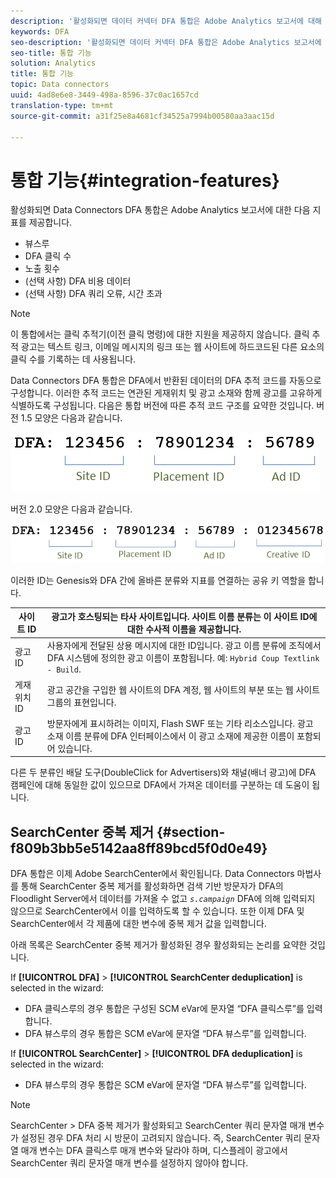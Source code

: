 ```yaml
---
description: '활성화되면 데이터 커넥터 DFA 통합은 Adobe Analytics 보고서에 대해 다음 지표를 제공합니다 '
keywords: DFA
seo-description: '활성화되면 데이터 커넥터 DFA 통합은 Adobe Analytics 보고서에 대해 다음 지표를 제공합니다 '
seo-title: 통합 기능
solution: Analytics
title: 통합 기능
topic: Data connectors
uuid: 4ad8e6e8-3449-498a-8596-37c0ac1657cd
translation-type: tm+mt
source-git-commit: a31f25e8a4681cf34525a7994b00580aa3aac15d

---
```



# 통합 기능{#integration-features}

활성화되면 Data Connectors DFA 통합은 Adobe Analytics 보고서에 대한 다음 지표를 제공합니다.

* 뷰스루
* DFA 클릭 수
* 노출 횟수
* (선택 사항) DFA 비용 데이터
* (선택 사항) DFA 쿼리 오류, 시간 초과

>[!NOTE]
>
>이 통합에서는 클릭 추적기(이전 클릭 명령)에 대한 지원을 제공하지 않습니다. 클릭 추적 광고는 텍스트 링크, 이메일 메시지의 링크 또는 웹 사이트에 하드코드된 다른 요소의 클릭 수를 기록하는 데 사용됩니다.

Data Connectors DFA 통합은 DFA에서 반환된 데이터의 DFA 추적 코드를 자동으로 구성합니다. 이러한 추적 코드는 연관된 게재위치 및 광고 소재와 함께 광고를 고유하게 식별하도록 구성됩니다. 다음은 통합 버전에 따른 추적 코드 구조를 요약한 것입니다. 버전 1.5 모양은 다음과 같습니다.

![](assets/DFA_id_struct1_5.png)

버전 2.0 모양은 다음과 같습니다.

![](assets/DFA_id_struct2.png)

이러한 ID는 Genesis와 DFA 간에 올바른 분류와 지표를 연결하는 공유 키 역할을 합니다.

| 사이트 ID | 광고가 호스팅되는 타사 사이트입니다. 사이트 이름 분류는 이 사이트 ID에 대한 수사적 이름을 제공합니다. |
|---|---|
| 광고 ID | 사용자에게 전달된 상용 메시지에 대한 ID입니다. 광고 이름 분류에 조직에서 DFA 시스템에 정의한 광고 이름이 포함됩니다. 예: `Hybrid Coup Textlink - Build`. |
| 게재위치 ID | 광고 공간을 구입한 웹 사이트의 DFA 계정, 웹 사이트의 부분 또는 웹 사이트 그룹의 표현입니다. |
| 광고 ID | 방문자에게 표시하려는 이미지, Flash SWF 또는 기타 리소스입니다. 광고 소재 이름 분류에 DFA 인터페이스에서 이 광고 소재에 제공한 이름이 포함되어 있습니다. |

다른 두 분류인 배달 도구(DoubleClick for Advertisers)와 채널(배너 광고)에 DFA 캠페인에 대해 동일한 값이 있으므로 DFA에서 가져온 데이터를 구분하는 데 도움이 됩니다.

## SearchCenter 중복 제거 {#section-f809b3bb5e5142aa8ff89bcd5f0d0e49}

DFA 통합은 이제 Adobe SearchCenter에서 확인됩니다. Data Connectors 마법사를 통해 SearchCenter 중복 제거를 활성화하면 검색 기반 방문자가 DFA의 Floodlight Server에서 데이터를 가져올 수 없고 *`s.campaign`* DFA에 의해 입력되지 않으므로 SearchCenter에서 이를 입력하도록 할 수 있습니다. 또한 이제 DFA 및 SearchCenter에서 각 제품에 대한 변수에 중복 제거 값을 입력합니다.

아래 목록은 SearchCenter 중복 제거가 활성화된 경우 활성화되는 논리를 요약한 것입니다.

If **[!UICONTROL DFA]** &gt; **[!UICONTROL SearchCenter deduplication]** is selected in the wizard:

* DFA 클릭스루의 경우 통합은 구성된 SCM eVar에 문자열 “DFA 클릭스루”를 입력합니다.
* DFA 뷰스루의 경우 통합은 SCM eVar에 문자열 “DFA 뷰스루”를 입력합니다.

If **[!UICONTROL SearchCenter]** &gt; **[!UICONTROL DFA deduplication]** is selected in the wizard:

* DFA 뷰스루의 경우 통합은 SCM eVar에 문자열 “DFA 뷰스루”를 입력합니다.

>[!NOTE]
>
>SearchCenter &gt; DFA 중복 제거가 활성화되고 SearchCenter 쿼리 문자열 매개 변수가 설정된 경우 DFA 처리 시 방문이 고려되지 않습니다. 즉, SearchCenter 쿼리 문자열 매개 변수는 DFA 클릭스루 매개 변수와 달라야 하며, 디스플레이 광고에서 SearchCenter 쿼리 문자열 매개 변수를 설정하지 않아야 합니다.


